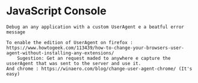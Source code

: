 # JavaScript Console

    Debug an any application with a custom UserAgent e a beatful error message

    To enable the edition of UserAgent on firefox : https://www.howtogeek.com/113439/how-to-change-your-browsers-user-agent-without-installing-any-extensions/
        Sugestion: Get an request maded to anywhere e capture the usserAgent that was sent to the server and use it.
    And chrome : https://winaero.com/blog/change-user-agent-chrome/ (It's easy)